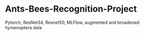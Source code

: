 # Ants-Bees-Recognition-Project
Pytorch, ResNet34, Resnet50, MLFlow, augmented and broadened hymenoptera data
